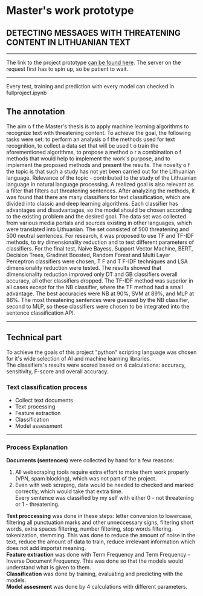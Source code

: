 ﻿# Master's work prototype

## DETECTING MESSAGES WITH THREATENING CONTENT IN LITHUANIAN TEXT

---

The link to the project prototype [can be found here](https://threats-in-lt-detection.onrender.com). The server on the request first has to spin up, so be patient to wait.

---

Every test, training and prediction with every model can checked in fullproject.ipynb

## The annotation

The aim o f the Master's thesis is to apply machine learning algorithms to recognize text with threatening content. To achieve the goal, the
following tasks were set: to perform an analysis o f the methods used for text recognition, to collect a data set that will be used t o train the
aforementioned algorithms, to propose a method o r a combination o f methods that would help to implement the work's purpose, and to implement the
proposed methods and present the results. The novelty o f the topic is that such a study has not yet been carried out for the Lithuanian language.
Relevance of the topic - contributed to the study of the Lithuanian language in natural language processing. A realized goal is also relevant as a filter
that filters out threatening sentences. After analyzing the methods, it was found that there are many classifiers for text classification, which are divided
into classic and deep learning algorithms. Each classifier has advantages and disadvantages, so the model should be chosen according to the existing
problem and the desired goal. The data set was collected from various media portals and sources existing in other languages, which were translated
into Lithuanian. The set consisted of 500 threatening and 500 neutral sentences. For research, it was proposed to use TF and TF-IDF methods, to try
dimensionality reduction and to test different parameters of classifiers. For the final test, Naive Bayess, Support Vector Machine, BERT, Decision Trees, Gradinet Boosted, Random
Forest and Multi Layer Perceptron classifiers were chosen, T F and T F-IDF techniques and LSA dimensionality reduction were tested. The results showed that dimensionality reduction improved
only DT and GB classifiers overall accuracy, all other classifiers dropped. The TF-IDF method was superior in all cases except for the NB classifier,
where the TF method had a small advantage. The best accuracies were NB at 90%, SVM at 89%, and MLP at 86%. The most threatening sentences
were guessed by the NB classifier, second to MLP, so these classifiers were chosen to be integrated into the sentence classification API.

---

## Technical part

To achieve the goals of this project "python" scripting language was chosen for it's wide selection of AI and machine learning libraries.  
The classifiers's results were scored based on 4 calculations: accuracy, sensitivity, F-score and overall accuracy.

### Text classification process

- Collect text documents
- Text processing
- Feature extraction
- Classification
- Model assessment

---

### Process Explanation

**Documents (sentences)** were collected by hand for a few reasons:

1. All webscraping tools require extra effort to make them work properly (VPN, spam blocking), which was not part of the project.
2. Even with web scraping, data would be needed to checked and marked correctly, which would take that extra time.  
   Every sentence was classified by my self with either 0 - not threatening or 1 - threatening.
   
**Text proccessing** was done in these steps: letter conversion to lowercase, filtering all punctuation marks and other unneccessary signs, filtering short words, extra spaces filtering, number filtering, stop words filtering, tokenization, stemming. This was done to reduce the amount of noise in the text, reduce the amount of data to train, reduce irrelevant information which does not add importat meaning.  
**Feature extraction** was done with Term Frequency and Term Frequency - Inverse Document Frequency. This was done so that the models would understand what is given to them.  
**Classification** was done by training, evaluating and predicting with the models.  
**Model assesment** was done by 4 calculations with different parameters.
